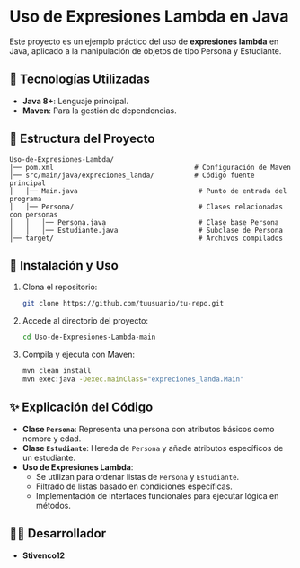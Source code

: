 # Uso de Expresiones Lambda en Java

Este proyecto es un ejemplo práctico del uso de **expresiones lambda** en Java, aplicado a la manipulación de objetos de tipo Persona y Estudiante.

## 🚀 Tecnologías Utilizadas
- **Java 8+**: Lenguaje principal.
- **Maven**: Para la gestión de dependencias.

## 📂 Estructura del Proyecto
```
Uso-de-Expresiones-Lambda/
│── pom.xml                                   # Configuración de Maven
│── src/main/java/expreciones_landa/          # Código fuente principal
│   │── Main.java                              # Punto de entrada del programa
│   │── Persona/                               # Clases relacionadas con personas
│   │   │── Persona.java                       # Clase base Persona
│   │   │── Estudiante.java                    # Subclase de Persona
│── target/                                    # Archivos compilados
```

## 📌 Instalación y Uso
1. Clona el repositorio:
   ```bash
   git clone https://github.com/tuusuario/tu-repo.git
   ```
2. Accede al directorio del proyecto:
   ```bash
   cd Uso-de-Expresiones-Lambda-main
   ```
3. Compila y ejecuta con Maven:
   ```bash
   mvn clean install
   mvn exec:java -Dexec.mainClass="expreciones_landa.Main"
   ```

## ✨ Explicación del Código
- **Clase `Persona`**: Representa una persona con atributos básicos como nombre y edad.
- **Clase `Estudiante`**: Hereda de `Persona` y añade atributos específicos de un estudiante.
- **Uso de Expresiones Lambda**:
  - Se utilizan para ordenar listas de `Persona` y `Estudiante`.
  - Filtrado de listas basado en condiciones específicas.
  - Implementación de interfaces funcionales para ejecutar lógica en métodos.

## 👨‍💻 Desarrollador
- **Stivenco12**

